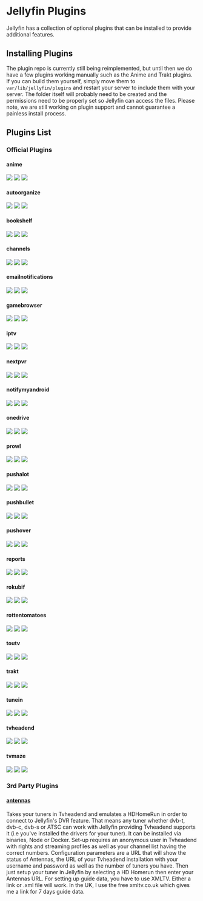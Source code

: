 # Jellyfin Plugins

Jellyfin has a collection of optional plugins that can be installed to provide additional features.

## Installing Plugins

The plugin repo is currently still being reimplemented, but until then we do have a few plugins working manually such as the Anime and Trakt plugins. If you can build them yourself, simply move them to `var/lib/jellyfin/plugins` and restart your server to include them with your server. The folder itself will probably need to be created and the permissions need to be properly set so Jellyfin can access the files. Please note, we are still working on plugin support and cannot guarantee a painless install process.

## Plugins List

### Official Plugins

#### anime

[![](https://img.shields.io/github/languages/top/jellyfin/jellyfin-plugin-anime.svg)](https://github.com/jellyfin/jellyfin-plugin-anime)
[![](https://img.shields.io/github/contributors/jellyfin/jellyfin-plugin-anime.svg)](https://github.com/jellyfin/jellyfin-plugin-anime)
[![](https://img.shields.io/github/license/jellyfin/jellyfin-plugin-anime.svg)](https://github.com/jellyfin/jellyfin-plugin-anime)

#### autoorganize

[![](https://img.shields.io/github/languages/top/jellyfin/jellyfin-plugin-autoorganize.svg)](https://github.com/jellyfin/jellyfin-plugin-autoorganize)
[![](https://img.shields.io/github/contributors/jellyfin/jellyfin-plugin-autoorganize.svg)](https://github.com/jellyfin/jellyfin-plugin-autoorganize)
[![](https://img.shields.io/github/license/jellyfin/jellyfin-plugin-autoorganize.svg)](https://github.com/jellyfin/jellyfin-plugin-autoorganize)

#### bookshelf

[![](https://img.shields.io/github/languages/top/jellyfin/jellyfin-plugin-bookshelf.svg)](https://github.com/jellyfin/jellyfin-plugin-bookshelf)
[![](https://img.shields.io/github/contributors/jellyfin/jellyfin-plugin-bookshelf.svg)](https://github.com/jellyfin/jellyfin-plugin-bookshelf)
[![](https://img.shields.io/github/license/jellyfin/jellyfin-plugin-bookshelf.svg)](https://github.com/jellyfin/jellyfin-plugin-bookshelf)

#### channels

[![](https://img.shields.io/github/languages/top/jellyfin/jellyfin-plugin-channels.svg)](https://github.com/jellyfin/jellyfin-plugin-channels)
[![](https://img.shields.io/github/contributors/jellyfin/jellyfin-plugin-channels.svg)](https://github.com/jellyfin/jellyfin-plugin-channels)
[![](https://img.shields.io/github/license/jellyfin/jellyfin-plugin-channels.svg)](https://github.com/jellyfin/jellyfin-plugin-channels)

#### emailnotifications

[![](https://img.shields.io/github/languages/top/jellyfin/jellyfin-plugin-emailnotifications.svg)](https://github.com/jellyfin/jellyfin-plugin-emailnotifications)
[![](https://img.shields.io/github/contributors/jellyfin/jellyfin-plugin-emailnotifications.svg)](https://github.com/jellyfin/jellyfin-plugin-emailnotifications)
[![](https://img.shields.io/github/license/jellyfin/jellyfin-plugin-emailnotifications.svg)](https://github.com/jellyfin/jellyfin-plugin-emailnotifications)

#### gamebrowser

[![](https://img.shields.io/github/languages/top/jellyfin/jellyfin-plugin-gamebrowser.svg)](https://github.com/jellyfin/jellyfin-plugin-gamebrowser)
[![](https://img.shields.io/github/contributors/jellyfin/jellyfin-plugin-gamebrowser.svg)](https://github.com/jellyfin/jellyfin-plugin-gamebrowser)
[![](https://img.shields.io/github/license/jellyfin/jellyfin-plugin-gamebrowser.svg)](https://github.com/jellyfin/jellyfin-plugin-gamebrowser)

#### iptv

[![](https://img.shields.io/github/languages/top/jellyfin/jellyfin-plugin-iptv.svg)](https://github.com/jellyfin/jellyfin-plugin-iptv)
[![](https://img.shields.io/github/contributors/jellyfin/jellyfin-plugin-iptv.svg)](https://github.com/jellyfin/jellyfin-plugin-iptv)
[![](https://img.shields.io/github/license/jellyfin/jellyfin-plugin-iptv.svg)](https://github.com/jellyfin/jellyfin-plugin-iptv)

#### nextpvr

[![](https://img.shields.io/github/languages/top/jellyfin/jellyfin-plugin-nextpvr.svg)](https://github.com/jellyfin/jellyfin-plugin-nextpvr)
[![](https://img.shields.io/github/contributors/jellyfin/jellyfin-plugin-nextpvr.svg)](https://github.com/jellyfin/jellyfin-plugin-nextpvr)
[![](https://img.shields.io/github/license/jellyfin/jellyfin-plugin-nextpvr.svg)](https://github.com/jellyfin/jellyfin-plugin-nextpvr)

#### notifymyandroid

[![](https://img.shields.io/github/languages/top/jellyfin/jellyfin-plugin-notifymyandroid.svg)](https://github.com/jellyfin/jellyfin-plugin-notifymyandroid)
[![](https://img.shields.io/github/contributors/jellyfin/jellyfin-plugin-notifymyandroid.svg)](https://github.com/jellyfin/jellyfin-plugin-notifymyandroid)
[![](https://img.shields.io/github/license/jellyfin/jellyfin-plugin-notifymyandroid.svg)](https://github.com/jellyfin/jellyfin-plugin-notifymyandroid)

#### onedrive

[![](https://img.shields.io/github/languages/top/jellyfin/jellyfin-plugin-onedrive.svg)](https://github.com/jellyfin/jellyfin-plugin-onedrive)
[![](https://img.shields.io/github/contributors/jellyfin/jellyfin-plugin-onedrive.svg)](https://github.com/jellyfin/jellyfin-plugin-onedrive)
[![](https://img.shields.io/github/license/jellyfin/jellyfin-plugin-onedrive.svg)](https://github.com/jellyfin/jellyfin-plugin-onedrive)

#### prowl

[![](https://img.shields.io/github/languages/top/jellyfin/jellyfin-plugin-prowl.svg)](https://github.com/jellyfin/jellyfin-plugin-prowl)
[![](https://img.shields.io/github/contributors/jellyfin/jellyfin-plugin-prowl.svg)](https://github.com/jellyfin/jellyfin-plugin-prowl)
[![](https://img.shields.io/github/license/jellyfin/jellyfin-plugin-prowl.svg)](https://github.com/jellyfin/jellyfin-plugin-prowl)

#### pushalot

[![](https://img.shields.io/github/languages/top/jellyfin/jellyfin-plugin-pushalot.svg)](https://github.com/jellyfin/jellyfin-plugin-pushalot)
[![](https://img.shields.io/github/contributors/jellyfin/jellyfin-plugin-pushalot.svg)](https://github.com/jellyfin/jellyfin-plugin-pushalot)
[![](https://img.shields.io/github/license/jellyfin/jellyfin-plugin-pushalot.svg)](https://github.com/jellyfin/jellyfin-plugin-pushalot)

#### pushbullet

[![](https://img.shields.io/github/languages/top/jellyfin/jellyfin-plugin-pushbullet.svg)](https://github.com/jellyfin/jellyfin-plugin-pushbullet)
[![](https://img.shields.io/github/contributors/jellyfin/jellyfin-plugin-pushbullet.svg)](https://github.com/jellyfin/jellyfin-plugin-pushbullet)
[![](https://img.shields.io/github/license/jellyfin/jellyfin-plugin-pushbullet.svg)](https://github.com/jellyfin/jellyfin-plugin-pushbullet)

#### pushover

[![](https://img.shields.io/github/languages/top/jellyfin/jellyfin-plugin-pushover.svg)](https://github.com/jellyfin/jellyfin-plugin-pushover)
[![](https://img.shields.io/github/contributors/jellyfin/jellyfin-plugin-pushover.svg)](https://github.com/jellyfin/jellyfin-plugin-pushover)
[![](https://img.shields.io/github/license/jellyfin/jellyfin-plugin-pushover.svg)](https://github.com/jellyfin/jellyfin-plugin-pushover)

#### reports

[![](https://img.shields.io/github/languages/top/jellyfin/jellyfin-plugin-reports.svg)](https://github.com/jellyfin/jellyfin-plugin-reports)
[![](https://img.shields.io/github/contributors/jellyfin/jellyfin-plugin-reports.svg)](https://github.com/jellyfin/jellyfin-plugin-reports)
[![](https://img.shields.io/github/license/jellyfin/jellyfin-plugin-reports.svg)](https://github.com/jellyfin/jellyfin-plugin-reports)

#### rokubif

[![](https://img.shields.io/github/languages/top/jellyfin/jellyfin-plugin-rokubif.svg)](https://github.com/jellyfin/jellyfin-plugin-rokubif)
[![](https://img.shields.io/github/contributors/jellyfin/jellyfin-plugin-rokubif.svg)](https://github.com/jellyfin/jellyfin-plugin-rokubif)
[![](https://img.shields.io/github/license/jellyfin/jellyfin-plugin-rokubif.svg)](https://github.com/jellyfin/jellyfin-plugin-rokubif)

#### rottentomatoes

[![](https://img.shields.io/github/languages/top/jellyfin/jellyfin-plugin-rottentomatoes.svg)](https://github.com/jellyfin/jellyfin-plugin-rottentomatoes)
[![](https://img.shields.io/github/contributors/jellyfin/jellyfin-plugin-rottentomatoes.svg)](https://github.com/jellyfin/jellyfin-plugin-rottentomatoes)
[![](https://img.shields.io/github/license/jellyfin/jellyfin-plugin-rottentomatoes.svg)](https://github.com/jellyfin/jellyfin-plugin-rottentomatoes)

#### toutv

[![](https://img.shields.io/github/languages/top/jellyfin/jellyfin-plugin-toutv.svg)](https://github.com/jellyfin/jellyfin-plugin-toutv)
[![](https://img.shields.io/github/contributors/jellyfin/jellyfin-plugin-toutv.svg)](https://github.com/jellyfin/jellyfin-plugin-toutv)
[![](https://img.shields.io/github/license/jellyfin/jellyfin-plugin-toutv.svg)](https://github.com/jellyfin/jellyfin-plugin-toutv)

#### trakt

[![](https://img.shields.io/github/languages/top/jellyfin/jellyfin-plugin-trakt.svg)](https://github.com/jellyfin/jellyfin-plugin-trakt)
[![](https://img.shields.io/github/contributors/jellyfin/jellyfin-plugin-trakt.svg)](https://github.com/jellyfin/jellyfin-plugin-trakt)
[![](https://img.shields.io/github/license/jellyfin/jellyfin-plugin-trakt.svg)](https://github.com/jellyfin/jellyfin-plugin-trakt)

#### tunein

[![](https://img.shields.io/github/languages/top/jellyfin/jellyfin-plugin-tunein.svg)](https://github.com/jellyfin/jellyfin-plugin-tunein)
[![](https://img.shields.io/github/contributors/jellyfin/jellyfin-plugin-tunein.svg)](https://github.com/jellyfin/jellyfin-plugin-tunein)
[![](https://img.shields.io/github/license/jellyfin/jellyfin-plugin-tunein.svg)](https://github.com/jellyfin/jellyfin-plugin-tunein)

#### tvheadend

[![](https://img.shields.io/github/languages/top/jellyfin/jellyfin-plugin-tvheadend.svg)](https://github.com/jellyfin/jellyfin-plugin-tvheadend)
[![](https://img.shields.io/github/contributors/jellyfin/jellyfin-plugin-tvheadend.svg)](https://github.com/jellyfin/jellyfin-plugin-tvheadend)
[![](https://img.shields.io/github/license/jellyfin/jellyfin-plugin-tvheadend.svg)](https://github.com/jellyfin/jellyfin-plugin-tvheadend)

#### tvmaze

[![](https://img.shields.io/github/languages/top/jellyfin/jellyfin-plugin-tvmaze.svg)](https://github.com/jellyfin/jellyfin-plugin-tvmaze)
[![](https://img.shields.io/github/contributors/jellyfin/jellyfin-plugin-tvmaze.svg)](https://github.com/jellyfin/jellyfin-plugin-tvmaze)
[![](https://img.shields.io/github/license/jellyfin/jellyfin-plugin-tvmaze.svg)](https://github.com/jellyfin/jellyfin-plugin-tvmaze)

### 3rd Party Plugins

#### [antennas](https://github.com/TheJF/antennas)

Takes your tuners in Tvheadend and emulates a HDHomeRun in order to connect to Jellyfin's DVR feature. That means any tuner whether dvb-t, dvb-c, dvb-s or ATSC can work with Jellyfin providing Tvheadend supports it (i.e you've installed the drivers for your tuner). It can be installed via binaries, Node or Docker. Set-up requires an anonymous user in Tvheadend with rights and streaming profiles as well as your channel list having the correct numbers. Configuration parameters are a URL that will show the status of Antennas, the URL of your Tvheadend installation with your username and password as well as the number of tuners you have. Then just setup your tuner in Jellyfin by selecting a HD Homerun then enter your Antennas URL. For setting up guide data, you have to use XMLTV. Either a link or .xml file will work. In the UK, I use the free xmltv.co.uk which gives me a link for 7 days guide data.


